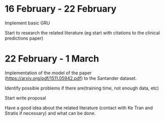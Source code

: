 # 16 February - 22 February

Implement basic GRU

Start to research the related literature (eg start with citations to the clinical predictions paper)


# 22 February - 1 March

Implementation of the model of the paper (https://arxiv.org/pdf/1511.05942.pdf) to the Santander dataset.

Identify possible problems if there are(training time, not enough data, etc) 

Start write proposal

Have a good idea about the related literature (contact with Ke Tran and Stratis if necessary) and what can be done.

